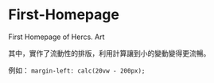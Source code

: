 # First-Homepage
First Homepage of Hercs. Art

其中，實作了流動性的排版，利用計算讓到小的變動變得更流暢。

例如：
`margin-left: calc(20vw - 200px);`
